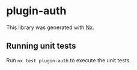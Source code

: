 # plugin-auth

This library was generated with [Nx](https://nx.dev).

## Running unit tests

Run `nx test plugin-auth` to execute the unit tests.
